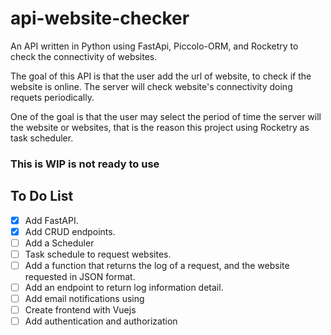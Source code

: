 # api-website-checker
An API written in Python using FastApi, Piccolo-ORM, and Rocketry to check the connectivity of websites.

The goal of this API is that the user add the url of website, to check if the website is online. The server will check website's connectivity doing requets periodically.

One of the goal is that the user may select the period of time the server will the website or websites, that is the reason this project using Rocketry as task scheduler.

### This is WIP is not ready to use

## To Do List

- [X] Add FastAPI.
- [X] Add CRUD endpoints.
- [ ] Add a Scheduler
- [ ] Task schedule to request websites.
- [ ] Add a function that returns the log of a request, and the website requested in JSON format.
- [ ] Add an endpoint to return log information detail.
- [ ] Add email notifications using
- [ ] Create frontend with Vuejs
- [ ] Add authentication and authorization
